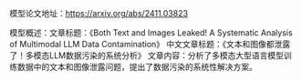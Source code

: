 模型论文地址：https://arxiv.org/abs/2411.03823

模型概述：文章标题：《Both Text and Images Leaked! A Systematic Analysis of Multimodal LLM Data Contamination》
中文文章标题：《文本和图像都泄露了！多模态LLM数据污染的系统分析》
文章内容：分析了多模态大型语言模型训练数据中的文本和图像泄露问题，提出了数据污染的系统性解决方案。
